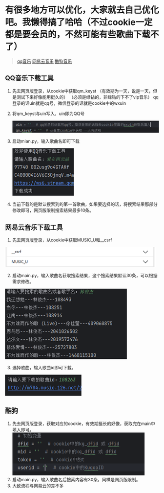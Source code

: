 # 有很多地方可以优化，大家就去自己优化吧。我懒得搞了哈哈（不过cookie一定都是要会员的，不然可能有些歌曲下载不了）

> [qq音乐](#qq音乐下载工具)
> [网易云音乐](#网易云音乐下载工具)
> [酷狗音乐](#酷狗)

## QQ音乐下载工具

1. 先去网页版登录，从cookie中获取qm_keyst
   （有效期为一天，说是一天，但是测试下来好像能用挺久的）
   （必须是绿钻的，非绿钻的下不了vip音乐）
   qq登录的话uin就是qq号，微信登录的话就是cookie中的wxuin

2. 将qm_keyst与uin写入，uin即为QQ号

   ![img.png](QQ音乐V0.1/img/img2.png)

3. 启动mian.py，输入歌曲名即可下载

   ![img_1.png](QQ音乐V0.1/img/img_1.png)

4. 当前下载的是默认搜索到的第一首歌曲，如果要选择的话，将搜索结果那部分修改即可，网页版限制搜索结果最多10条。

## 网易云音乐下载工具

1. 先去网页版登录，从cookie中获取MUSIC_U和__csrf

![img_2.png](网易云音乐/img/img_2.png)

2. 启动main.py，输入歌曲名获取搜索结果，这个搜索结果默认30条，可以根据需求修改。

![img.png](网易云音乐/img/img.png)

3. 选择歌曲，输入歌曲id即可下载。

![img.png](网易云音乐/img/img3.png)

## 酷狗

1. 先去网页版登录，获取对应的cookie，有效期挺长的好像，获取完在main中填入即可。
   ![img.png](酷狗/img/img.png)
2. 启动main.py，输入歌曲名后搜索内容有30条，同样是网页版限制。
3. 大致流程与网易云的差不多
